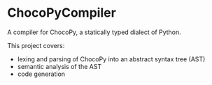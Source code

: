 # ChocoPyCompiler
A compiler for ChocoPy, a statically typed dialect of Python.

This project covers:
- lexing and parsing of ChocoPy into an abstract syntax tree (AST)
- semantic analysis of the AST
- code generation
